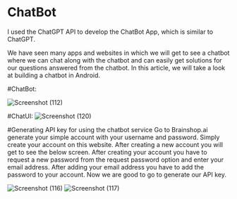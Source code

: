 # ChatBot
I used the ChatGPT API to develop the ChatBot App, which is similar to ChatGPT.

We have seen many apps and websites in which we will get to see a chatbot where we can chat along with the chatbot and can easily get solutions for our questions answered from the chatbot.
In this article, we will take a look at building a chatbot in Android. 

#ChatBot:

![Screenshot (112)](https://github.com/awaisiftikhar90/ChatBot/assets/43185991/442756e1-e03f-4e75-96ac-b79ac50080ac)

#ChatUI:
![Screenshot (120)](https://github.com/awaisiftikhar90/ChatBot/assets/43185991/7fb59c2b-7b5f-4191-bbe1-873a39bac520)



#Generating API key for using the chatbot service
Go to Brainshop.ai generate your simple account with your username and password. Simply create your account on this website. After creating a new account you will get to see the below screen. After creating your account you have to request a new password from the request password option and enter your email address. After adding your email address you have to add the password to your account. Now we are good to go to generate our API key. 

![Screenshot (116)](https://github.com/awaisiftikhar90/ChatBot/assets/43185991/123cebac-6750-4923-9d70-7f45ecaa0a10)
![Screenshot (117)](https://github.com/awaisiftikhar90/ChatBot/assets/43185991/bd8c23d8-6600-4b55-93d8-4b03a519016a)
